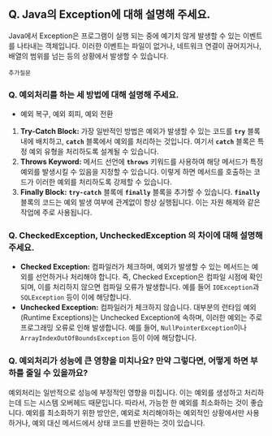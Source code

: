 ## **Q. Java의 Exception에 대해 설명해 주세요.**

Java에서 Exception은 프로그램이 실행 되는 중에 예기치 않게 발생할 수 있는 이벤트를 나타내는 객체입니다. 이러한 이벤트는 파일이 없거나, 네트워크 연결이 끊어지거나, 배열의 범위를 넘는 등의 상황에서 발생할 수 있습니다.

`추가질문`

### **Q. 예외처리를 하는 세 방법에 대해 설명해 주세요.**

- 예외 복구, 예외 회피, 예외 전환

1. **Try-Catch Block:** 가장 일반적인 방법은 예외가 발생할 수 있는 코드를 **`try`** 블록 내에 배치하고, **`catch`** 블록에서 예외를 처리하는 것입니다. 여기서 **`catch`** 블록은 특정 예외 유형을 처리하도록 설계될 수 있습니다.
2. **Throws Keyword:** 메서드 선언에 **`throws`** 키워드를 사용하여 해당 메서드가 특정 예외를 발생시킬 수 있음을 지정할 수 있습니다. 이렇게 하면 메서드를 호출하는 코드가 이러한 예외를 처리하도록 강제할 수 있습니다.
3. **Finally Block:** **`try-catch`** 블록에 **`finally`** 블록을 추가할 수 있습니다. **`finally`** 블록의 코드는 예외 발생 여부에 관계없이 항상 실행됩니다. 이는 자원 해제와 같은 작업에 주로 사용됩니다.

### **Q. CheckedException, UncheckedException 의 차이에 대해 설명해 주세요.**

- **Checked Exception:** 컴파일러가 체크하며, 예외가 발생할 수 있는 메서드는 예외를 선언하거나 처리해야 합니다. 즉, Checked Exception은 컴파일 시점에 확인되며, 이를 처리하지 않으면 컴파일 오류가 발생합니다. 예를 들어 `IOException`과 `SQLException` 등이 이에 해당합니다.
- **Unchecked Exception:** 컴파일러가 체크하지 않습니다. 대부분의 런타임 예외(Runtime Exceptions)는 Unchecked Exception에 속하며, 이러한 예외는 주로 프로그래밍 오류로 인해 발생합니다. 예를 들어, `NullPointerException`이나 `ArrayIndexOutOfBoundsException` 등이 이에 해당합니다.

### **Q. 예외처리가 성능에 큰 영향을 미치나요? 만약 그렇다면, 어떻게 하면 부하를 줄일 수 있을까요?**

예외처리는 일반적으로 성능에 부정적인 영향을 미칩니다. 이는 예외를 생성하고 처리하는데 드는 시스템 오버헤드 때문입니다. 따라서, 가능한 한 예외를 최소화하는 것이 좋습니다.
예외를 최소화하기 위한 방안은, 예외로 처리해야하는 예외적인 상황에서만 사용하거나, 예외 대신 메서드에서 상태 코드를 반환하는 것이 있습니다.